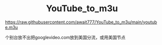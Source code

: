 
<h1 align="center"> YouTube_to_m3u </h1>

https://raw.githubusercontent.com/await777/YouTube_to_m3u/main/youtube.m3u

个别台放不出把googlevideo.com放到美国分流，或用美国节点
